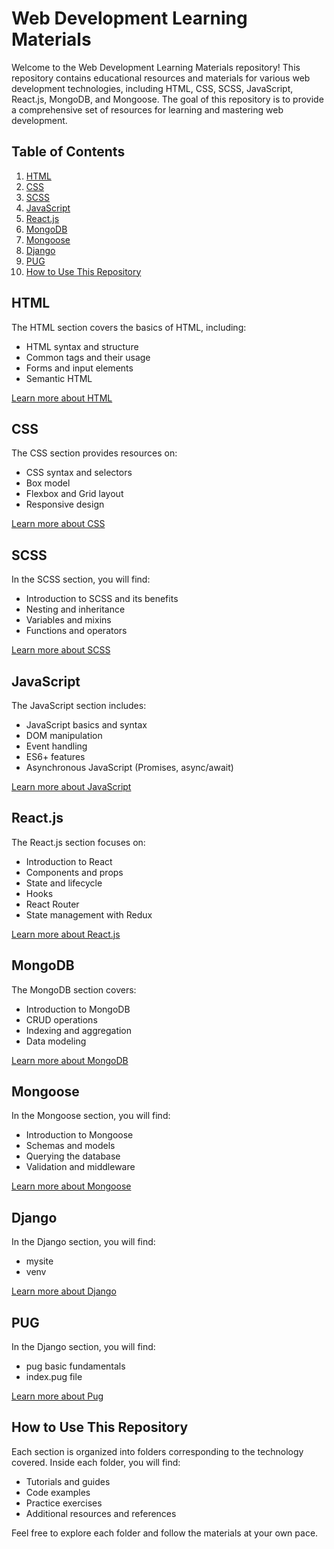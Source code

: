 # Web Development Learning Materials

Welcome to the Web Development Learning Materials repository! This repository contains educational resources and materials for various web development technologies, including HTML, CSS, SCSS, JavaScript, React.js, MongoDB, and Mongoose. The goal of this repository is to provide a comprehensive set of resources for learning and mastering web development.

## Table of Contents

1. [HTML](#html)
2. [CSS](#css)
3. [SCSS](#scss)
4. [JavaScript](#javascript)
5. [React.js](#reactjs)
6. [MongoDB](#mongodb)
7. [Mongoose](#mongoose)
8. [Django](#django)
1. [PUG](#pug)
1. [How to Use This Repository](#how-to-use-this-repository)

## HTML

The HTML section covers the basics of HTML, including:
- HTML syntax and structure
- Common tags and their usage
- Forms and input elements
- Semantic HTML

[Learn more about HTML](HTML/README.md)

## CSS

The CSS section provides resources on:
- CSS syntax and selectors
- Box model
- Flexbox and Grid layout
- Responsive design

[Learn more about CSS](CSS/README.md)

## SCSS

In the SCSS section, you will find:
- Introduction to SCSS and its benefits
- Nesting and inheritance
- Variables and mixins
- Functions and operators

[Learn more about SCSS](SCSS/README.md)

## JavaScript

The JavaScript section includes:
- JavaScript basics and syntax
- DOM manipulation
- Event handling
- ES6+ features
- Asynchronous JavaScript (Promises, async/await)

[Learn more about JavaScript](JAVA%20SCRIPT/README.md)

## React.js

The React.js section focuses on:
- Introduction to React
- Components and props
- State and lifecycle
- Hooks
- React Router
- State management with Redux

[Learn more about React.js](REACT%20JS/README.md)

## MongoDB

The MongoDB section covers:
- Introduction to MongoDB
- CRUD operations
- Indexing and aggregation
- Data modeling

[Learn more about MongoDB](MONGO%20DB/README.md)

## Mongoose

In the Mongoose section, you will find:
- Introduction to Mongoose
- Schemas and models
- Querying the database
- Validation and middleware

[Learn more about Mongoose](MONGOOSE%20CONNECT/README.md)

## Django

In the Django section, you will find:
- mysite
- venv

[Learn more about Django](DJANGO/README.md)

## PUG

In the Django section, you will find:
- pug basic fundamentals
- index.pug file

[Learn more about Pug](PUG/README.md)

## How to Use This Repository

Each section is organized into folders corresponding to the technology covered. Inside each folder, you will find:
- Tutorials and guides
- Code examples
- Practice exercises
- Additional resources and references

Feel free to explore each folder and follow the materials at your own pace.
